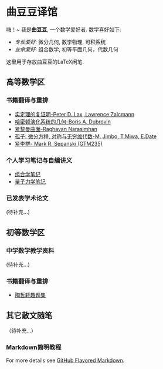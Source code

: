 # 曲豆豆译馆

嗨！~ 我是**曲豆豆**, 一个数学爱好者. 数学喜好如下: 

* _专业爱好_: 微分几何, 数学物理, 可积系统
* _业余爱好_: 组合数学, 初等平面几何，代数几何

这里用于存放曲豆豆的LaTeX闲笔. 

## 高等数学区

### 书籍翻译与重排
* [实定理的复证明-Peter D. Lax, Lawrence Zalcmann](https://github.com/qhn1121/qdd-translation/raw/master/Math0411.pdf)
* [哈密顿演化系统的几何-Boris A. Dubrovin](https://github.com/qhn1121/qdd-translation/raw/master/Math0412.pdf)
* [紧黎曼曲面-Raghavan Narasimhan](https://github.com/qhn1121/qdd-translation/raw/master/Math0413.pdf)
* [孤子: 微分方程, 对称与无穷维代数-M. Jimbo, T.Miwa, E.Date](https://github.com/qhn1121/qdd-translation/raw/master/Math0414.pdf) 
* [紧李群- Mark R. Sepanski (GTM235)](https://github.com/qhn1121/qdd-translation/raw/master/Math0415.pdf) 

### 个人学习笔记与自编讲义

* [组合学笔记](https://raw.githubusercontent.com/qhn1121/qdd-translation/master/Comb.pdf)
* [量子力学笔记](https://raw.githubusercontent.com/qhn1121/qdd-translation/master/20385QM.pdf)

### 已发表学术论文

(待补充...)

## 初等数学区

### 中学数学教学资料
(待补充...)

### 书籍翻译与重排
* [陶哲轩趣题集](https://github.com/qhn1121/qdd-translation/raw/master/Math0601.pdf) 

## 其它散文随笔

（待补充...）





### Markdown简明教程

For more details see [GitHub Flavored Markdown](https://guides.github.com/features/mastering-markdown/).

